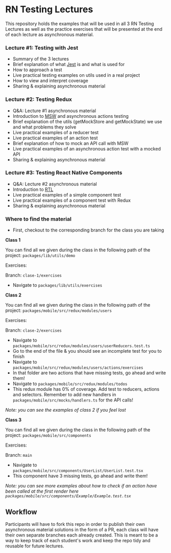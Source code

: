 # RN Testing Lectures

This repository holds the examples that will be used in all 3 RN Testing Lectures as well as the practice exercises that will be presented at the end of each lecture as asynchronous material.

### Lecture #1: Testing with Jest

- Summary of the 3 lectures
- Brief explanation of what [Jest](https://jestjs.io/) is and what is used for
- How to approach a test
- Live practical testing examples on utils used in a real project
- How to view and interpret coverage
- Sharing & explaining asynchronous material

### Lecture #2: Testing Redux

- Q&A: Lecture #1 asynchronous material
- Introduction to [MSW](https://mswjs.io/) and asynchronous actions testing
- Brief explanation of the utils (getMockStore and getMockState) we use and what problems they solve
- Live practical examples of a reducer test
- Live practical examples of an action test
- Brief explanation of how to mock an API call with MSW
- Live practical examples of an asynchronous action test with a mocked API
- Sharing & explaining asynchronous material

### Lecture #3: Testing React Native Components

- Q&A: Lecture #2 asynchronous material
- Introduction to [RTL](https://testing-library.com/docs/react-native-testing-library/intro)
- Live practical examples of a simple component test
- Live practical examples of a component test with Redux
- Sharing & explaining asynchronous material

### Where to find the material

- First, checkout to the corresponding branch for the class you are taking

**Class 1**

You can find all we given during the class in the following path of the project:
`packages/lib/utils/demo`

Exercises:

Branch: `clase-1/exercises`
- Navigate to `packages/lib/utils/exercises`

**Class 2**

You can find all we given during the class in the following path of the project:
`packages/mobile/src/redux/modules/users`

Exercises:

Branch: `clase-2/exercises`
- Navigate to `packages/mobile/src/redux/modules/users/userReducers.test.ts`
- Go to the end of the file & you should see an incomplete test for you to finish
- Navigate to `packages/mobile/src/redux/modules/users/actions/exercises`
- In that folder are two actions that have missing tests, go ahead and write them!
- Navigate to `packages/mobile/src/redux/modules/todos`
- This redux module has 0% of coverage. Add test to reducers, actions and selectors. Remember to add new handlers in `packages/mobile/src/mocks/handlers.ts` for the API calls!

_Note: you can see the examples of class 2 if you feel lost_

**Class 3**

You can find all we given during the class in the following path of the project:
`packages/mobile/src/components`

Exercises:

Branch: `main`
- Navigate to `packages/mobile/src/components/UserList/UserList.test.tsx`
- This component have 3 missing tests, go ahead and write them!

_Note: you can see more examples about how to check if an action have_
_been called at the first render here `packages/mobile/src/components/Example/Example.test.tsx`_

## Workflow

Participants will have to fork this repo in order to publish their own asynchronous material solutions in the form of a PR, each class will have their own separate branches each already created. This is meant to be a way to keep track of each student's work and keep the repo tidy and reusable for future lectures.
